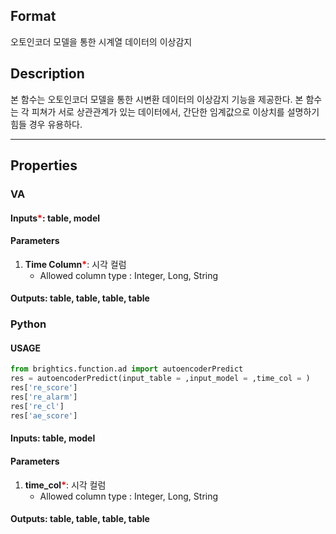 ## Format
오토인코더 모델을 통한 시계열 데이터의 이상감지
## Description


본 함수는 오토인코더 모델을 통한 시변환 데이터의 이상감지 기능을 제공한다. 본 함수는 각 피쳐가 서로 상관관계가 있는 데이터에서, 간단한 임계값으로 이상치를 설명하기 힘들 경우 유용하다.  

---

## Properties
### VA
#### Inputs<b style="color:red">*</b>: table, model

#### Parameters
1. **Time Column**<b style="color:red">*</b>: 시각 컬럼
   - Allowed column type : Integer, Long, String

#### Outputs: table, table, table, table

### Python
#### USAGE
```python
from brightics.function.ad import autoencoderPredict
res = autoencoderPredict(input_table = ,input_model = ,time_col = )
res['re_score']
res['re_alarm']
res['re_cl']
res['ae_score']
```
#### Inputs: table, model

#### Parameters
1. **time_col**<b style="color:red">*</b>: 시각 컬럼
   - Allowed column type : Integer, Long, String

#### Outputs: table, table, table, table


